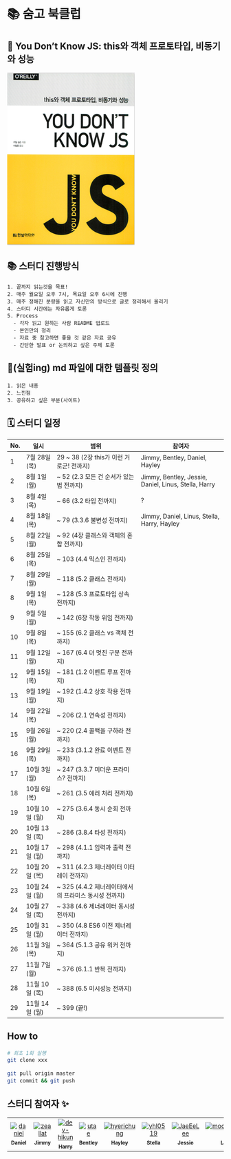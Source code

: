 # 📚 숨고 북클럽

## 🐣 You Don’t Know JS: this와 객체 프로토타입, 비동기와 성능

![img.png](img/img.png)

## 📚 스터디 진행방식

```
1. 끝까지 읽는것을 목표!
2. 매주 월요일 오후 7시, 목요일 오후 6시에 진행
3. 매주 정해진 분량을 읽고 자신만의 방식으로 글로 정리해서 올리기
4. 스터디 시간에는 자유롭게 토론
5. Process
  - 각자 읽고 원하는 사람 README 업로드
  - 본인만의 정리
  - 자료 중 참고하면 좋을 것 같은 자료 공유
  - 간단한 발표 or 논의하고 싶은 주제 토론
```

## 🎈(실험ing) md 파일에 대한 템플릿 정의

```
1. 읽은 내용
2. 느낀점
3. 공유하고 싶은 부분(사이트)
```

## 🗓 스터디 일정

| No. | 일시              | 범위                           | 참여자 |
|-----|-----------------|------------------------------| ------------------------ |
| 1   | 7월 28일 (목)       | 29 ~ 38 (2장 this가 이런 거로군! 전까지)                          | Jimmy, Bentley, Daniel, Hayley |
| 2   | 8월 1일 (월)       | ~ 52 (2.3 모든 건 순서가 있는 법 전까지)                          | Jimmy, Bentley, Jessie, Daniel, Linus, Stella, Harry |
| 3   | 8월 4일 (목)       | ~ 66 (3.2 타입 전까지)                          |  ?|
| 4   | 8월 18일 (목)       | ~ 79 (3.3.6 불변성 전까지)                          |Jimmy, Daniel, Linus, Stella, Harry, Hayley  |
| 5   | 8월 22일 (월)       | ~ 92 (4장 클래스와 객체의 혼합 전까지)                          |  |
| 6   | 8월 25일 (목)       | ~ 103 (4.4 믹스인 전까지)                          |  |
| 7   | 8월 29일 (월)       | ~ 118 (5.2 클래스 전까지)                          |  |
| 8   | 9월 1일 (목)       | ~ 128 (5.3 프로토타입 상속 전까지)                          |  |
| 9   | 9월 5일 (월)       | ~ 142 (6장 작동 위임 전까지)                          |  |
| 10   | 9월 8일 (목)       | ~ 155 (6.2 클래스 vs 객체 전까지)                          |  |
| 11   | 9월 12일 (월)       | ~ 167 (6.4 더 멋진 구문 전까지)                          |  |
| 12   | 9월 15일 (목)       | ~ 181 (1.2 이벤트 루프 전까지)                          |  |
| 13   | 9월 19일 (월)       | ~ 192 (1.4.2 상호 작용 전까지)                          |  |
| 14   | 9월 22일 (목)       | ~ 206 (2.1 연속성 전까지)                          |  |
| 15   | 9월 26일 (월)       | ~ 220 (2.4 콜백을 구하라 전까지)                          |  |
| 16   | 9월 29일 (목)       | ~ 233 (3.1.2 완료 이벤트 전까지)                          |  |
| 17   | 10월 3일 (월)       | ~ 247 (3.3.7 미더운 프라미스? 전까지)                          |  |
| 18   | 10월 6일 (목)       | ~ 261 (3.5 에러 처리 전까지)                          |  |
| 19   | 10월 10일 (월)       | ~ 275 (3.6.4 동시 순회 전까지)                          |  |
| 20   | 10월 13일 (목)       | ~ 286 (3.8.4 타성 전까지)                          |  |
| 21   | 10월 17일 (월)       | ~ 298 (4.1.1 입력과 출력 전까지)                          |  |
| 22   | 10월 20일 (목)       | ~ 311 (4.2.3 제너레이터 이터레이 전까지)                          |  |
| 23   | 10월 24일 (월)       | ~ 325 (4.4.2 제너레이터에서의 프라미스 동시성 전까지)                          |  |
| 24   | 10월 27일 (목)       | ~ 338 (4.6 제너레이터 동시성 전까지)                          |  |
| 25   | 10월 31일 (월)       | ~ 350 (4.8 ES6 이전 제너레이터 전까지)                          |  |
| 26   | 11월 3일 (목)       | ~ 364 (5.1.3 공유 워커 전까지)                         |  |
| 27   | 11월 7일 (월)       | ~ 376 (6.1.1 반복 전까지)                         |  |
| 28   | 11월 10일 (목)       | ~ 388 (6.5 미시성능 전까지)                         |  |
| 29   | 11월 14일 (월)       | ~ 399 (끝!)                         |  |


## How to

```bash
# 최초 1회 실행
git clone xxx
```

```bash
git pull origin master
git commit && git push
```

## 스터디 참여자 :sparkles:

<table>
    <tr>
        <td align="center">
            <a href="https://github.com/JinleeJeong">
                <img src="https://avatars.githubusercontent.com/u/45163013?v=4" width="100;" alt="daniel"/>
                <br />
                <sub><b>Daniel</b></sub>
            </a>
        </td>
        <td align="center">
            <a href="https://github.com/zeallat">
                <img src="https://avatars.githubusercontent.com/u/7078066?v=4" width="100;" alt="zeallat"/>
                <br />
                <sub><b>Jimmy</b></sub>
            </a>
        </td>
        <td align="center">
            <a href="https://github.com/dev-hikun">
                <img src="https://avatars0.githubusercontent.com/u/76590935?v=4" width="100;" alt="dev-hikun"/>
                <br />
                <sub><b>Harry</b></sub>
            </a>
        </td>
        <td align="center">
            <a href="https://github.com/utae">
                <img src="https://avatars3.githubusercontent.com/u/16933515?v=4" width="100;" alt="utae"/>
                <br />
                <sub><b>Bentley</b></sub>
            </a>
        </td>
        <td align="center">
            <a href="https://github.com/hyerichung">
                <img src="https://avatars2.githubusercontent.com/u/64633218?v=4" width="100;" alt="hyerichung"/>
                <br />
                <sub><b>Hayley</b></sub>
            </a>
        </td>
        <td align="center">
            <a href="https://github.com/yhl0519">
                <img src="https://avatars2.githubusercontent.com/u/62636978?v=4" width="100;" alt="yhl0519"/>
                <br />
                <sub><b>Stella</b></sub>
            </a>
        </td>
        <td align="center">
            <a href="https://github.com/JaeEeLee">
                <img src="https://avatars2.githubusercontent.com/u/38426064?v=4" width="100;" alt="JaeEeLee"/>
                <br />
                <sub><b>Jessie</b></sub>
            </a>
        </td>
        <td align="center">
            <a href="https://github.com/moonjunghwan">
                <img src="https://avatars2.githubusercontent.com/u/5405499?v=4" width="100;" alt="moonjunghwan"/>
                <br />
                <sub><b>Linus</b></sub>
            </a>
        </td>
    </tr>
</table>

